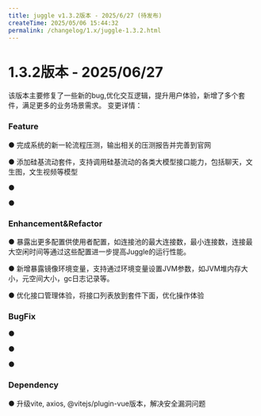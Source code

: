 ```yaml
---
title: juggle v1.3.2版本 - 2025/6/27 (待发布)
createTime: 2025/05/06 15:44:32
permalink: /changelog/1.x/juggle-1.3.2.html
---
```

# 1.3.2版本 - 2025/06/27
该版本主要修复了一些新的bug,优化交互逻辑，提升用户体验，新增了多个套件，满足更多的业务场景需求。
变更详情：

### Feature

● 完成系统的新一轮流程压测，输出相关的压测报告并完善到官网

● 添加硅基流动套件，支持调用硅基流动的各类大模型接口能力，包括聊天，文生图，文生视频等模型

● 

● 

### Enhancement&Refactor

● 暴露出更多配置供使用者配置，如连接池的最大连接数，最小连接数，连接最大空闲时间等通过这些配置进一步提高Juggle的运行性能。

● 新增暴露镜像环境变量，支持通过环境变量设置JVM参数，如JVM堆内存大小，元空间大小，gc日志记录等。

● 优化接口管理体验，将接口列表放到套件下面，优化操作体验

### BugFix

● 

● 

● 

### Dependency

● 升级vite, axios, @vitejs/plugin-vue版本，解决安全漏洞问题
